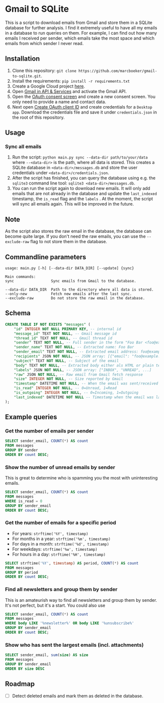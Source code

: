 # Gmail to SQLite

This is a script to download emails from Gmail and store them in a SQLite database for further analysis. I find it extremely useful to have all my emails in a database to run queries on them. For example, I can find out how many emails I received per sender, which emails take the most space and which emails from which sender I never read.

## Installation

1. Clone this repository: `git clone https://github.com/marcboeker/gmail-to-sqlite.git`.
2. Install the requirements: `pip install -r requirements.txt`
3. Create a Google Cloud project [here](https://console.cloud.google.com/projectcreate).
4. Open [Gmail in API & Services](https://console.cloud.google.com/apis/library/gmail.googleapis.com) and activate the Gmail API.
5. Open the [OAuth consent screen](https://console.cloud.google.com/apis/credentials/consent) and create a new consent screen. You only need to provide a name and contact data.
6. Next open [Create OAuth client ID](https://console.cloud.google.com/apis/credentials/oauthclient) and create credentials for a `Desktop app`. Download the credentials file and save it under `credentials.json` in the root of this repository.

## Usage

### Sync all emails

1. Run the script: `python main.py sync --data-dir path/to/your/data` where `--<data-dir>` is the path, where all data is stored. This creates a SQLite database in `<data-dir>/messages.db` and store the user credentials under `<data-dir>/credentials.json`.
2. After the script has finished, you can query the database using e.g. the `sqlite3` command line tool: `sqlite3 <data-dir>/messages.db`.
3. You can run the script again to download new emails. It will only add emails that are not already in the database and update the `last_indexed` timestamp, the `is_read` flag and the `labels` . At the moment, the script will sync all emails again. This will be improved in the future.

## Note

As the script also stores the raw email in the database, the database can become quite large. If you don't need the raw emails, you can use the `--exclude-raw` flag to not store them in the database.

## Commandline parameters

```
usage: main.py [-h] [--data-dir DATA_DIR] [--update] {sync}

Main commands:
sync                 Sync emails from Gmail to the database.

--data-dir DATA_DIR  Path to the directory where all data is stored.
--only-new           Fetch new emails after the last sync.
--exclude-raw        Do not store the raw email in the database.
```

## Schema

```sql
CREATE TABLE IF NOT EXISTS "messages" (
    "id" INTEGER NOT NULL PRIMARY KEY, -- internal id
    "message_id" TEXT NOT NULL, -- Gmail message id
    "thread_id" TEXT NOT NULL, -- Gmail thread id
    "sender" TEXT NOT NULL, -- Full sender in the form "Foo Bar <foo@example.com>"
    "sender_name" TEXT NOT NULL, -- Extracted name: Foo Bar
    "sender_email" TEXT NOT NULL, -- Extracted email address: foo@example.com
    "recipients" JSON NOT NULL, -- JSON array: [{"email": "foo@example.com", "name": "Foo Bar"}, ...]
    "subject" TEXT NOT NULL, -- Subject of the email
    "body" TEXT NOT NULL, -- Extracted body either als HTML or plain text
    "labels" JSON NOT NULL, -- JSON array: ["INBOX", "UNREAD", ...]
    "raw" JSON NOT NULL, -- Raw email from Gmail fetch response
    "size" INTEGER NOT NULL, -- Size reported by Gmail
    "timestamp" DATETIME NOT NULL, -- When the email was sent/received
    "is_read" INTEGER NOT NULL, -- 0=Unread, 1=Read
    "is_outgoing" INTEGER NOT NULL, -- 0=Incoming, 1=Outgoing
    "last_indexed" DATETIME NOT NULL -- Timestamp when the email was last seen on the server
);
```

## Example queries

### Get the number of emails per sender

```sql
SELECT sender_email, COUNT(*) AS count
FROM messages
GROUP BY sender
ORDER BY count DESC;
```

### Show the number of unread emails by sender

This is great to determine who is spamming you the most with uninteresting emails.

```sql
SELECT sender_email, COUNT(*) AS count
FROM messages
WHERE is_read = 0
GROUP BY sender_email
ORDER BY count DESC;
```

### Get the number of emails for a specific period

- For years: `strftime('%Y', timestamp)`
- For months in a year: `strftime('%m', timestamp)`
- For days in a month: `strftime('%d', timestamp)`
- For weekdays: `strftime('%w', timestamp)`
- For hours in a day: `strftime('%H', timestamp)`

```sql
SELECT strftime('%Y', timestamp) AS period, COUNT(*) AS count
FROM messages
GROUP BY period
ORDER BY count DESC;
```

### Find all newsletters and group them by sender

This is an amateurish way to find all newsletters and group them by sender. It's not perfect, but it's a start. You could also use

```sql
SELECT sender_email, COUNT(*) AS count
FROM messages
WHERE body LIKE '%newsletter%' OR body LIKE '%unsubscribe%'
GROUP BY sender_email
ORDER BY count DESC;
```

### Show who has sent the largest emails (incl. attachments)

```sql
SELECT sender_email, sum(size) AS size
FROM messages
GROUP BY sender_email
ORDER BY size DESC
```

## Roadmap

- [ ] Detect deleted emails and mark them as deleted in the database.
